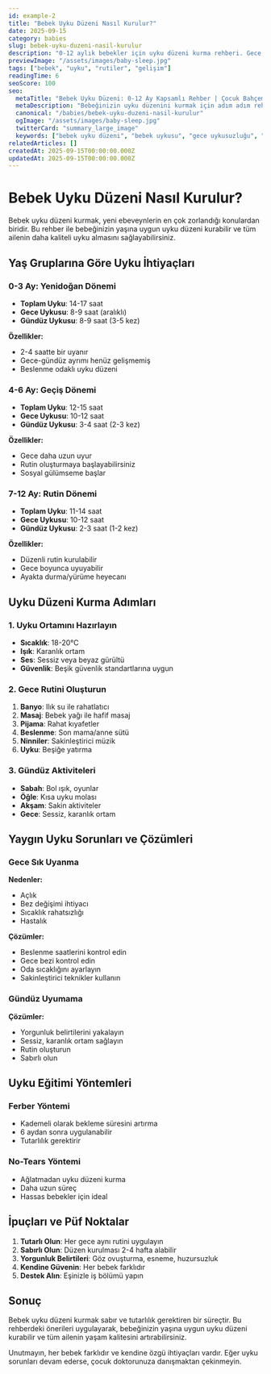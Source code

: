 ```yaml
---
id: example-2
title: "Bebek Uyku Düzeni Nasıl Kurulur?"
date: 2025-09-15
category: babies
slug: bebek-uyku-duzeni-nasil-kurulur
description: "0-12 aylık bebekler için uyku düzeni kurma rehberi. Gece uykusuzluğuna son verin!"
previewImage: "/assets/images/baby-sleep.jpg"
tags: ["bebek", "uyku", "rutiler", "gelişim"]
readingTime: 6
seoScore: 100
seo:
  metaTitle: "Bebek Uyku Düzeni: 0-12 Ay Kapsamlı Rehber | Çocuk Bahçem"
  metaDescription: "Bebeğinizin uyku düzenini kurmak için adım adım rehber. Yaş gruplarına göre uyku saatleri ve pratik öneriler."
  canonical: "/babies/bebek-uyku-duzeni-nasil-kurulur"
  ogImage: "/assets/images/baby-sleep.jpg"
  twitterCard: "summary_large_image"
  keywords: ["bebek uyku düzeni", "bebek uykusu", "gece uykusuzluğu", "bebek rutini"]
relatedArticles: []
createdAt: 2025-09-15T00:00:00.000Z
updatedAt: 2025-09-15T00:00:00.000Z
---
```


# Bebek Uyku Düzeni Nasıl Kurulur?

Bebek uyku düzeni kurmak, yeni ebeveynlerin en çok zorlandığı konulardan biridir. Bu rehber ile bebeğinizin yaşına uygun uyku düzeni kurabilir ve tüm ailenin daha kaliteli uyku almasını sağlayabilirsiniz.

## Yaş Gruplarına Göre Uyku İhtiyaçları

### 0-3 Ay: Yenidoğan Dönemi
- **Toplam Uyku**: 14-17 saat
- **Gece Uykusu**: 8-9 saat (aralıklı)
- **Gündüz Uykusu**: 8-9 saat (3-5 kez)

**Özellikler:**
- 2-4 saatte bir uyanır
- Gece-gündüz ayrımı henüz gelişmemiş
- Beslenme odaklı uyku düzeni

### 4-6 Ay: Geçiş Dönemi
- **Toplam Uyku**: 12-15 saat
- **Gece Uykusu**: 10-12 saat
- **Gündüz Uykusu**: 3-4 saat (2-3 kez)

**Özellikler:**
- Gece daha uzun uyur
- Rutin oluşturmaya başlayabilirsiniz
- Sosyal gülümseme başlar

### 7-12 Ay: Rutin Dönemi
- **Toplam Uyku**: 11-14 saat
- **Gece Uykusu**: 10-12 saat
- **Gündüz Uykusu**: 2-3 saat (1-2 kez)

**Özellikler:**
- Düzenli rutin kurulabilir
- Gece boyunca uyuyabilir
- Ayakta durma/yürüme heyecanı

## Uyku Düzeni Kurma Adımları

### 1. Uyku Ortamını Hazırlayın
- **Sıcaklık**: 18-20°C
- **Işık**: Karanlık ortam
- **Ses**: Sessiz veya beyaz gürültü
- **Güvenlik**: Beşik güvenlik standartlarına uygun

### 2. Gece Rutini Oluşturun
1. **Banyo**: Ilık su ile rahatlatıcı
2. **Masaj**: Bebek yağı ile hafif masaj
3. **Pijama**: Rahat kıyafetler
4. **Beslenme**: Son mama/anne sütü
5. **Ninniler**: Sakinleştirici müzik
6. **Uyku**: Beşiğe yatırma

### 3. Gündüz Aktiviteleri
- **Sabah**: Bol ışık, oyunlar
- **Öğle**: Kısa uyku molası
- **Akşam**: Sakin aktiviteler
- **Gece**: Sessiz, karanlık ortam

## Yaygın Uyku Sorunları ve Çözümleri

### Gece Sık Uyanma
**Nedenler:**
- Açlık
- Bez değişimi ihtiyacı
- Sıcaklık rahatsızlığı
- Hastalık

**Çözümler:**
- Beslenme saatlerini kontrol edin
- Gece bezi kontrol edin
- Oda sıcaklığını ayarlayın
- Sakinleştirici teknikler kullanın

### Gündüz Uyumama
**Çözümler:**
- Yorgunluk belirtilerini yakalayın
- Sessiz, karanlık ortam sağlayın
- Rutin oluşturun
- Sabırlı olun

## Uyku Eğitimi Yöntemleri

### Ferber Yöntemi
- Kademeli olarak bekleme süresini artırma
- 6 aydan sonra uygulanabilir
- Tutarlılık gerektirir

### No-Tears Yöntemi
- Ağlatmadan uyku düzeni kurma
- Daha uzun süreç
- Hassas bebekler için ideal

## İpuçları ve Püf Noktalar

1. **Tutarlı Olun**: Her gece aynı rutini uygulayın
2. **Sabırlı Olun**: Düzen kurulması 2-4 hafta alabilir
3. **Yorgunluk Belirtileri**: Göz ovuşturma, esneme, huzursuzluk
4. **Kendine Güvenin**: Her bebek farklıdır
5. **Destek Alın**: Eşinizle iş bölümü yapın

## Sonuç

Bebek uyku düzeni kurmak sabır ve tutarlılık gerektiren bir süreçtir. Bu rehberdeki önerileri uygulayarak, bebeğinizin yaşına uygun uyku düzeni kurabilir ve tüm ailenin yaşam kalitesini artırabilirsiniz.

Unutmayın, her bebek farklıdır ve kendine özgü ihtiyaçları vardır. Eğer uyku sorunları devam ederse, çocuk doktorunuza danışmaktan çekinmeyin.